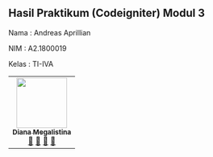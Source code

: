 
## Hasil Praktikum (Codeigniter) Modul 3

Nama  : Andreas Aprillian

NIM   : A2.1800019

Kelas : TI-IVA

<table>
  <tr>
    <td align="center">
    	<a href="https://github.com/AndreasAprillian">
    		<img src="https://avatars1.githubusercontent.com/u/61535950?s=460&u=ebdbaf270f43c2b8bfb59261308f187ca3366d61&v=4" width="100px;" alt=""/>
    		<br />
    		<sub><b>Diana Megalistina</b></sub>
    	</a>
    	<br />
    	<a href="https://github.com/AndreasAprillian?tab=repositories" title="Link Repo">🔗</a>
    	<a href="#" title="Documentation">📖</a>
    	<a href="https://github.com/AndreasAprillian" title="Profile">👀</a>
    	<a href="#" title="Talks">📢</a></td>


